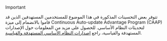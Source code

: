 > [!IMPORTANT]
> تتوفر بعض التحسينات المذكورة في هذا الموضوع للمستخدمين المستهدفين الذين قد قاموا بالانضمام إلى ميزة Continuous Auto-update Advantage Program ‏(CAAP)‏ لتحديثات النظام الأساسي. للحصول على مزيد من المعلومات حول الإصدارات المستهدفة والقياسية، راجع [إصدارات النظام الأساسي المستهدفة والقياسية](../../fin-and-ops/get-started/public-preview-releases.md).
